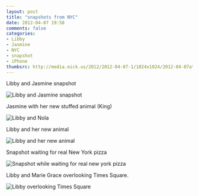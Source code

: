 ```yaml
---
layout: post
title: "snapshots from NYC"
date: 2012-04-07 19:58
comments: false
categories: 
- Libby
- Jasmine
- NYC
- snapshot
- iPhone
thumbsrc: http://media.eick.us/2012/2012-04-07-1/1024x1024/2012-04-07at13.44.29.jpg
---
```

Libby and Jasmine snapshot




![Libby and Jasmine snapshot](http://media.eick.us/media/photographs/2012/2012-04-07-1/2012-04-07at13.44.29.jpg)



Jasmine with her new stuffed animal (King)



![Libby and Nola](http://media.eick.us/media/photographs/2012/2012-04-07-1/2012-04-06at09.20.58.jpg)


Libby and her new animal



![Libby and her new animal](http://media.eick.us/media/photographs/2012/2012-04-07-1/2012-04-06at09.16.31.jpg)


Snapshot waiting for real New York pizza



![Snapshot while waiting for real new york pizza](http://media.eick.us/media/photographs/2012/2012-04-07-1/2012-04-05at20.21.17.jpg)


Libby and Marie Grace overlooking Times Square.




![Libby overlooking Times Square](http://media.eick.us/media/photographs/2012/2012-04-07-1/2012-04-05at14.54.29.jpg)

